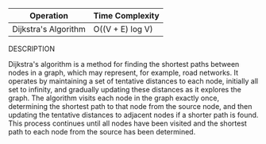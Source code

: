 | Operation      | Time Complexity |
|-----------------|-----------------|
| Dijkstra's Algorithm|O((V + E) log V)|


DESCRIPTION

Dijkstra's algorithm is a method for finding the shortest paths between nodes in a graph, which may represent, for example, road networks. It operates by maintaining a set of tentative distances to each node, initially all set to infinity, and gradually updating these distances as it explores the graph. The algorithm visits each node in the graph exactly once, determining the shortest path to that node from the source node, and then updating the tentative distances to adjacent nodes if a shorter path is found. This process continues until all nodes have been visited and the shortest path to each node from the source has been determined.





